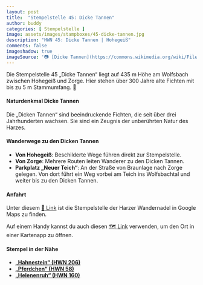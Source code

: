 ```yaml
---
layout: post
title:  "Stempelstelle 45: Dicke Tannen"
author: buddy
categories: [ Stempelstelle ]
image: assets/images/stampboxes/45-dicke-tannen.jpg
description: "HWN 45: Dicke Tannen | Hohegeiß"
comments: false
imageshadow: true
imageSource: '📷 [Dicke Tannen](https://commons.wikimedia.org/wiki/File:Dicke_Tannen.JPG) von <a href="//commons.wikimedia.org/wiki/User:B.Thomas95" title="User:B.Thomas95">Thomas Binder</a> unter Lizenz [CC BY-SA 4.0](https://creativecommons.org/licenses/by-sa/4.0)'
---
```


Die Stempelstelle 45 „Dicke Tannen“ liegt auf 435 m Höhe am Wolfsbach zwischen Hohegeiß und Zorge. Hier stehen über 300 Jahre alte Fichten mit bis zu 5 m Stammumfang. 🌲

#### Naturdenkmal Dicke Tannen

Die „Dicken Tannen“ sind beeindruckende Fichten, die seit über drei Jahrhunderten wachsen. Sie sind ein Zeugnis der unberührten Natur des Harzes.

#### Wanderwege zu den Dicken Tannen

- **Von Hohegeiß**: Beschilderte Wege führen direkt zur Stempelstelle.
- **Von Zorge**: Mehrere Routen leiten Wanderer zu den Dicken Tannen.
- **Parkplatz „Neuer Teich“**: An der Straße von Braunlage nach Zorge gelegen. Von dort führt ein Weg vorbei am Teich ins Wolfsbachtal und weiter bis zu den Dicken Tannen.

#### Anfahrt

Unter diesem [📍 Link](https://www.google.com/maps/dir/?api=1&origin=&destination=51.65725%2C%2010.64807) ist die Stempelstelle der Harzer Wandernadel in Google Maps zu finden.

<div class="android-only">
  Auf einem Handy kannst du auch diesen 
  <a href="geo:51.65725,10.64807">🗺️ Link</a> 
  verwenden, um den Ort in einer Kartenapp zu öffnen.
  <p></p>
</div>

#### Stempel in der Nähe

- [**„Hahnestein“ (HWN 206)**](/stempelstelle-206-hahnestein)
- [**„Pferdchen“ (HWN 58)**](/stempelstelle-058-pferdchen)
- [**„Helenenruh“ (HWN 160)**](/stempelstelle-160-helenenruh-zorge)
